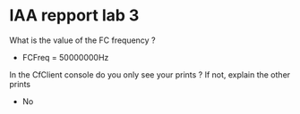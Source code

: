 # IAA repport lab 3


What is the value of the FC frequency ?

- FCFreq = 50000000Hz

In the CfClient console do you only see your prints ? If not, explain the other prints

- No 